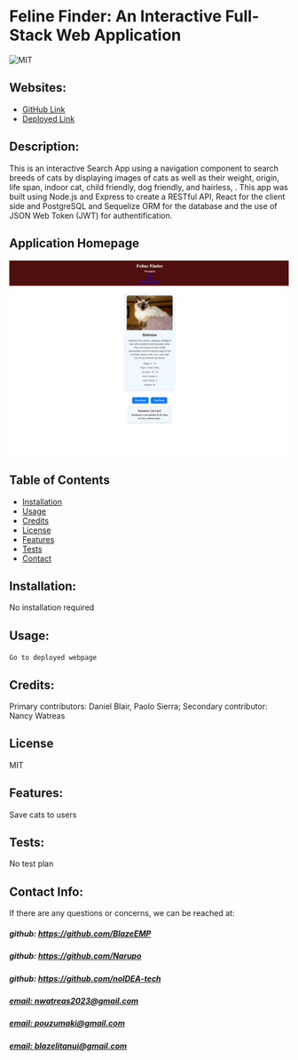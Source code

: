 # Feline Finder: An Interactive Full-Stack Web Application 

![MIT](https://img.shields.io/badge/License-MIT-blue)

## Websites: 
- [GitHub Link](https://github.com/BlazeEMP/Project-2)
- [Deployed Link](https://feline-finder.onrender.com)

## Description:
This is an interactive Search App using a navigation component to search breeds of cats by displaying images of cats as well as their weight, origin, life span, indoor cat, child friendly, dog friendly, and hairless, . This app was built using Node.js and Express to create a RESTful API, React for the client side and PostgreSQL and Sequelize ORM for the database and the use of JSON Web Token (JWT) for authentification.

## Application Homepage
![App Screenshot](./client/assets/App-image1.png.png)


## Table of Contents
- [Installation](#installation)
- [Usage](#usage)
- [Credits](#credits)
- [License](#license)
- [Features](#features)
- [Tests](#tests)
- [Contact](#contact)

## Installation:
No installation required <!-- TODO: add installation packages/dependencies-->

## Usage:
`Go to deployed webpage`

## Credits:
Primary contributors: Daniel Blair, Paolo Sierra; Secondary contributor: Nancy Watreas

## License
MIT

## Features:
Save cats to users

## Tests:
No test plan

## Contact Info:
If there are any questions or concerns, we can be reached at:
##### github: https://github.com/BlazeEMP 
##### github: https://github.com/Narupo
##### github: https://github.com/noIDEA-tech


##### [email: nwatreas2023@gmail.com](mailto:nwatreas2023@gmail.com)
##### [email: pouzumaki@gmail.com](mailto:pouzumaki@gmail.com)
##### [email: blazelitanui@gmail.com](mailto:blazelitanui@gmail.com)